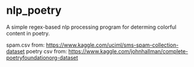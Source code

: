 # nlp_poetry
A simple regex-based nlp processing program for determing colorful content in poetry.

spam.csv from: https://www.kaggle.com/uciml/sms-spam-collection-dataset
poetry csv from: https://www.kaggle.com/johnhallman/complete-poetryfoundationorg-dataset

